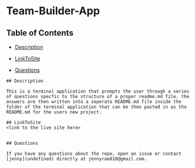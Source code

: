 # Team-Builder-App
## <Project Title Here>

## Table of Contents 

* [Description](#description)

* [LinkToSite](#LinkToSite)

* [Questions](#questions)

```
## Description

This is a terminal application that prompts the user through a series of questions specfic to the structure of a proper readme.md file. the answers are then written into a seperate README.md file inside the folder of the terminal application that can be then pasted in as the README.md for the users new project. 

## LinkToSite
<link to the live site here>


## Questions

If you have any questions about the repo, open an issue or contact [jenny](undefined) directly at jennyrae818@gmail.com.